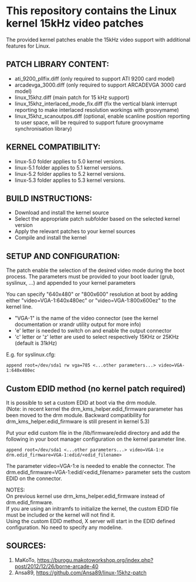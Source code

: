 # This repository contains the Linux kernel 15kHz video patches

The provided kernel patches enable the 15kHz video support with additional features for Linux.

## PATCH LIBRARY CONTENT:

- ati_9200_pllfix.diff (only required to support ATI 9200 card model)
- arcadevga_3000.diff (only required to support ARCADEVGA 3000 card model)
- linux_15khz.diff (main patch for 15 kHz support)
- linux_15khz_interlaced_mode_fix.diff (fix the vertical blank interrupt reporting to make interlaced resolution workings with groovymame)
- linux_15khz_scanoutpos.diff (optional, enable scanline position reporting to user space, will be required to support future groovymame synchronisation library)

## KERNEL COMPATIBILITY:

- linux-5.0 folder applies to 5.0 kernel versions.
- linux-5.1 folder applies to 5.1 kernel versions.
- linux-5.2 folder applies to 5.2 kernel versions.
- linux-5.3 folder applies to 5.3 kernel versions.

## BUILD INSTRUCTIONS:

- Download and install the kernel source
- Select the appropriate patch subfolder based on the selected kernel version
- Apply the relevant patches to your kernel sources
- Compile and install the kernel

## SETUP AND CONFIGURATION:

The patch enable the selection of the desired video mode during the boot process.
The parameters must be provided to your boot loader (grub, syslinux, ...) and appended to your kernel parameters

You can specify "640x480" or "800x600" resolution at boot by adding either "video=VGA-1:640x480ec" or "video=VGA-1:800x600ez" to the kernel line.

- "VGA-1" is the name of the video connector (see the kernel documentation or xrandr utility output for more info)
- 'e' letter is needed to switch on and enable the output connector
- 'c' letter or 'z' letter are used to select respectively 15KHz or 25KHz (default is 31kHz)

E.g. for syslinux.cfg:

```
append root=/dev/sda1 rw vga=785 <...other parameters...> video=VGA-1:640x480ec
```

## Custom EDID method (no kernel patch required)

It is possible to set a custom EDID at boot via the drm module.  
(Note: in recent kernel the drm_kms_helper.edid_firmware parameter has been moved to the drm module. Backward compatibility for drm_kms_helper.edid_firmware is still present in kernel 5.3)

Put your edid custom file in the /lib/firmware/edid directory and add the following in your boot manager configuration on the kernel parameter line.
```
append root=/dev/sda1 <...other parameters...> video=VGA-1:e drm.edid_firmware=VGA-1:edid/<edid_filename>
```
The parameter video=VGA-1:e is needed to enable the connector. The drm.edid_firmware=VGA-1:edid/<edid_filename> parameter sets the custom EDID on the connector.  
    

NOTES:  
    On previous kernel use drm_kms_helper.edid_firmware instead of drm.edid_firmware.  
    If you are using an initramfs to initialize the kernel, the custom EDID file must be included or the kernel will not find it.  
    Using the custom EDID method, X server will start in the EDID defined configuration. No need to specify any modeline.  

## SOURCES:

1. MaKoTo, https://burogu.makotoworkshop.org/index.php?post/2012/12/26/borne-arcade-40
2. Ansa89, https://github.com/Ansa89/linux-15khz-patch
